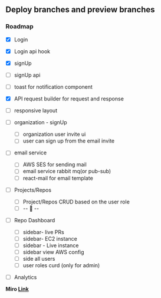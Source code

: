 ## Deploy branches and preview branches

### Roadmap

- [x] Login
- [x] Login api hook
- [x] signUp
- [ ] signUp api
- [ ] toast for notification component
- [x] API request builder for request and response
- [ ] responsive layout
- [ ] organization - signUp
  - [ ] organization user invite ui
  - [ ] user can sign up from the email invite
- [ ] email service

  - [ ] AWS SES for sending mail
  - [ ] email service rabbit mq(or pub-sub)
  - [ ] react-mail for email template

- [ ] Projects/Repos

  - [ ] Project/Repos CRUD based on the user role
  - [ ] -- 🤷 --

- [ ] Repo Dashboard

  - [ ] sidebar- live PRs
  - [ ] sidebar- EC2 instance
  - [ ] sidebar - Live instance
  - [ ] sidebar view AWS config
  - [ ] side all users
  - [ ] user roles curd (only for admin)

- [ ] Analytics

**Miro [Link](https://miro.com/app/board/uXjVMLHijZw=/?share_link_id=947536122154)**
